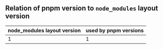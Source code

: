 ## Relation of pnpm version to `node_modules` layout version

| node_modules layout version | used by pnpm versions |
| -- | -- |
| 1  | 1  |
